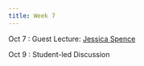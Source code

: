 ```yaml
---
title: Week 7
---
```


Oct 7
: Guest Lecture: [Jessica Spence](https://www.alce.vt.edu/about/students/jessica-spence.html)

Oct 9
: Student-led Discussion
